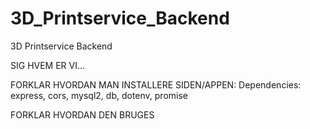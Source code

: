 # 3D_Printservice_Backend
 3D Printservice Backend


SIG HVEM ER VI...

FORKLAR HVORDAN MAN INSTALLERE SIDEN/APPEN:
Dependencies: express, cors, mysql2, db, dotenv, promise

FORKLAR HVORDAN DEN BRUGES